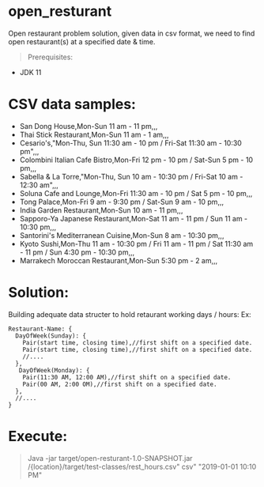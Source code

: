 # open_resturant
Open restaurant problem solution, given data in csv format, we need to find open restaurant(s) at a specified date &amp; time.

> Prerequisites:
- JDK 11

# CSV data samples:

- San Dong House,Mon-Sun 11 am - 11 pm,,,
- Thai Stick Restaurant,Mon-Sun 11 am - 1 am,,,
- Cesario's,"Mon-Thu, Sun 11:30 am - 10 pm  / Fri-Sat 11:30 am - 10:30 pm",,,
- Colombini Italian Cafe Bistro,Mon-Fri 12 pm - 10 pm  / Sat-Sun 5 pm - 10 pm,,,
- Sabella & La Torre,"Mon-Thu, Sun 10 am - 10:30 pm  / Fri-Sat 10 am - 12:30 am",,,
- Soluna Cafe and Lounge,Mon-Fri 11:30 am - 10 pm  / Sat 5 pm - 10 pm,,,
- Tong Palace,Mon-Fri 9 am - 9:30 pm  / Sat-Sun 9 am - 10 pm,,,
- India Garden Restaurant,Mon-Sun 10 am - 11 pm,,,
- Sapporo-Ya Japanese Restaurant,Mon-Sat 11 am - 11 pm  / Sun 11 am - 10:30 pm,,,
- Santorini's Mediterranean Cuisine,Mon-Sun 8 am - 10:30 pm,,,
- Kyoto Sushi,Mon-Thu 11 am - 10:30 pm  / Fri 11 am - 11 pm  / Sat 11:30 am - 11 pm  / Sun 4:30 pm - 10:30 pm,,,
- Marrakech Moroccan Restaurant,Mon-Sun 5:30 pm - 2 am,,,

# Solution:
Building adequate data structer to hold retaurant working days / hours:
Ex:
````
Restaurant-Name: {
  DayOfWeek(Sunday): {
    Pair(start time, closing time),//first shift on a specified date.
    Pair(start time, closing time),//first shift on a specified date.
    //....
  },
   DayOfWeek(Monday): {
    Pair(11:30 AM, 12:00 AM),//first shift on a specified date.
    Pair(00 AM, 2:00 OM),//first shift on a specified date.
  },
  //....
}
````
# Execute:
> Java -jar target/open-resturant-1.0-SNAPSHOT.jar  /{location}/target/test-classes/rest_hours.csv" csv" "2019-01-01 10:10 PM"
